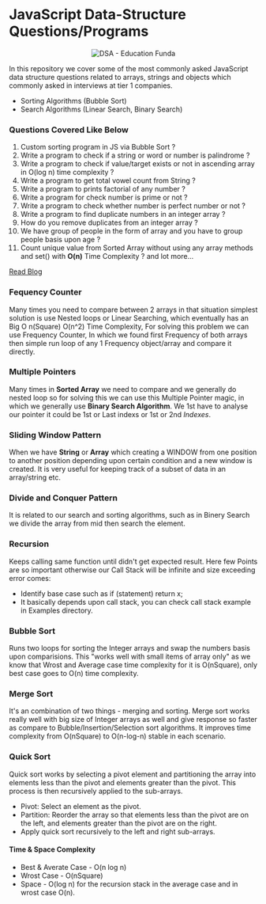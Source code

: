 # JavaScript Data-Structure Questions/Programs

<p align="center">
  <img src="https://i.postimg.cc/rmd6DfZD/dsa.jpg" alt="DSA - Education Funda"/>
</p>

In this repository we cover some of the most commonly asked JavaScript data structure questions related to arrays, strings and objects which commonly asked in interviews at tier 1 companies.

- Sorting Algorithms (Bubble Sort)
- Search Algorithms (Linear Search, Binary Search)

### Questions Covered Like Below

1. Custom sorting program in JS via Bubble Sort ?
2. Write a program to check if a string or word or number is palindrome ?
3. Write a program to check if value/target exists or not in ascending array in O(log n) time complexity ?
4. Write a program to get total vowel count from String ?
5. Write a program to prints factorial of any number ?
6. Write a program for check number is prime or not ?
7. Write a program to check whether number is perfect number or not ?
8. Write a program to find duplicate numbers in an integer array ?
9. How do you remove duplicates from an integer array ?
10. We have group of people in the form of array and you have to group people basis upon age ?
11. Count unique value from Sorted Array without using any array methods and set() with **O(n)** Time Complexity ?
    and lot more...

[Read Blog](https://www.linkedin.com/pulse/javascript-most-commonly-asked-data-structure-questions-sanjay-kumar/)

### Fequency Counter

Many times you need to compare between 2 arrays in that situation simplest solution is use Nested loops or Linear Searching, which eventually has an Big O n(Square) O(n^2) Time Complexity, For solving this problem we can use Frequency Counter, In which we found first Frequency of both arrays then simple run loop of any 1 Frequency object/array and compare it directly.

### Multiple Pointers

Many times in **Sorted Array** we need to compare and we generally do nested loop so for solving this we can use this Multiple Pointer magic, in which we generally use **Binary Search Algorithm**. We 1st have to analyse our pointer it could be 1st or Last indexs or 1st or 2nd _Indexes_.

### Sliding Window Pattern

When we have **String** or **Array** which creating a WINDOW from one position to another position depending upon certain condition and a new window is created. It is very useful for keeping track of a subset of data in an array/string etc.

### Divide and Conquer Pattern

It is related to our search and sorting algorithms, such as in Binery Search we divide the array from mid then search the element.

### Recursion

Keeps calling same function until didn't get expected result. Here few Points are so important otherwise our Call Stack will be infinite and size exceeding error comes:

- Identify base case such as if (statement) return x;
- It basically depends upon call stack, you can check call stack example in Examples directory.

### Bubble Sort

Runs two loops for sorting the Integer arrays and swap the numbers basis upon comparisions. This "works well with small items of array only" as we know that Wrost and Average case time complexity for it is O(nSquare), only best case goes to O(n) time complexity.

### Merge Sort

It's an combination of two things - merging and sorting. Merge sort works really well with big size of Integer arrays as well and give response so faster as compare to Bubble/Insertion/Selection sort algorithms. It improves time complexity from O(nSquare) to O(n-log-n) stable in each scenario.

### Quick Sort

Quick sort works by selecting a pivot element and partitioning the array into elements less than the pivot and elements greater than the pivot. This process is then recursively applied to the sub-arrays.

- Pivot: Select an element as the pivot.
- Partition: Reorder the array so that elements less than the pivot are on the left, and elements greater than the pivot are on the right.
- Apply quick sort recursively to the left and right sub-arrays.

#### Time & Space Complexity

- Best & Averate Case - O(n log n)
- Wrost Case - O(nSquare)
- Space - O(log n) for the recursion stack in the average case and in wrost case O(n).
